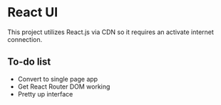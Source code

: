 # React UI 

This project utilizes React.js via CDN so it requires an activate internet connection.

## To-do list

* Convert to single page app
* Get React Router DOM working
* Pretty up interface
